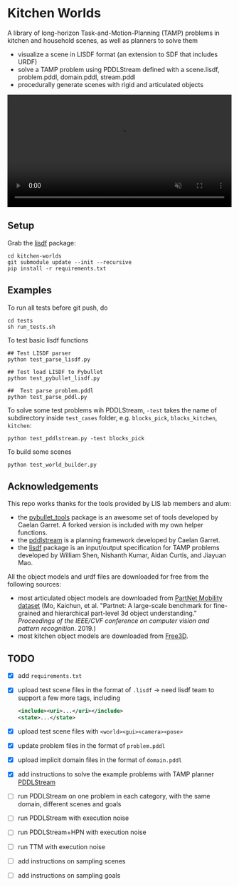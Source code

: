 # Kitchen Worlds

A library of long-horizon Task-and-Motion-Planning (TAMP) problems in kitchen and household scenes, as well as planners to solve them

- visualize a scene in LISDF format (an extension to SDF that includes URDF)
- solve a TAMP problem using PDDLStream defined with a scene.lisdf, problem.pddl, domain.pddl, stream.pddl
- procedurally generate scenes with rigid and articulated objects

<video autoplay loop muted playsinline width=100%>
  <source src="mp4/demo-cabbage.mp4" type="video/mp4">
</video>


## Setup

Grab the [lisdf](https://github.com/Learning-and-Intelligent-Systems/lisdf) package:

```shell
cd kitchen-worlds
git submodule update --init --recursive
pip install -r requirements.txt
```

## Examples

To run all tests before git push, do
```commandline
cd tests
sh run_tests.sh
```

To test basic lisdf functions
```commandline
## Test LISDF parser
python test_parse_lisdf.py

## Test load LISDF to Pybullet
python test_pybullet_lisdf.py

##  Test parse problem.pddl
python test_parse_pddl.py
```

To solve some test problems wih PDDLStream, `-test` takes the name of subdirectory inside `test_cases` folder, e.g. `blocks_pick`, `blocks_kitchen`, `kitchen`:

```commandline
python test_pddlstream.py -test blocks_pick
```

To build some scenes
```commandline
python test_world_builder.py
```

## Acknowledgements

This repo works thanks for the tools provided by LIS lab members and alum:

* the [pybullet_tools](https://github.com/caelan/pybullet-planning/tree/master/pybullet_tools) package is an awesome set of tools developed by Caelan Garret. A forked version is included with my own helper functions.
* the [pddlstream](https://github.com/caelan/pddlstream) is a planning framework developed by Caelan Garret.
* the [lisdf](https://github.com/Learning-and-Intelligent-Systems/lisdf) package is an input/output specification for TAMP problems developed by William Shen, Nishanth Kumar, Aidan Curtis, and Jiayuan Mao.

All the object models and urdf files are downloaded for free from the following sources:

* most articulated object models are downloaded from [PartNet Mobility dataset](https://sapien.ucsd.edu/browse) (Mo, Kaichun, et al. "Partnet: A large-scale benchmark for fine-grained and hierarchical part-level 3d object understanding." *Proceedings of the IEEE/CVF conference on computer vision and pattern recognition*. 2019.)
* most kitchen object models are downloaded from [Free3D](https://free3d.com/3d-models/food).


## TODO

- [x] add `requirements.txt`
- [x] upload test scene files in the format of `.lisdf` -> need lisdf team to support a few more tags, including
  ``````xml
  <include><uri>...</uri></include>
  <state>...</state>
  ``````
- [x] upload test scene files with `<world><gui><camera><pose>`
- [x] update problem files in the format of `problem.pddl`
- [x] upload implicit domain files in the format of `domain.pddl`
- [x] add instructions to solve the example problems with TAMP planner [PDDLStream](https://github.com/caelan/pddlstream/tree/main)

- [ ] run PDDLStream on one problem in each category, with the same domain, different scenes and goals
- [ ] run PDDLStream with execution noise
- [ ] run PDDLStream+HPN with execution noise
- [ ] run TTM with execution noise
- [ ] add instructions on sampling scenes
- [ ] add instructions on sampling goals
